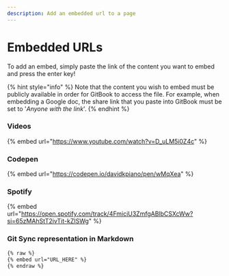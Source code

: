 ```yaml
---
description: Add an embedded url to a page
---
```


# Embedded URLs

To add an embed, simply paste the link of the content you want to embed and press the enter key!&#x20;

{% hint style="info" %}
Note that the content you wish to embed must be publicly available in order for GitBook to access the file. For example, when embedding a Google doc, the share link that you paste into GitBook must be set to '_Anyone with the link_'.
{% endhint %}

### Videos

{% embed url="https://www.youtube.com/watch?v=D_uLM5i0Z4c" %}

### Codepen

{% embed url="https://codepen.io/davidkpiano/pen/wMqXea" %}

### Spotify

{% embed url="https://open.spotify.com/track/4FmiciU3ZmfgABlbCSXcWw?si=65zMAhStT2ivTit-kZISWg" %}

### Git Sync representation in Markdown

```markdown
{% raw %}
{% embed url="URL_HERE" %}
{% endraw %}
```
